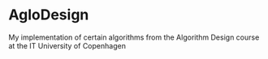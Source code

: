 # AgloDesign
My implementation of certain algorithms from the Algorithm Design course at the IT University of Copenhagen
